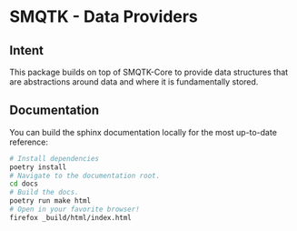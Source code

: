 # SMQTK - Data Providers

## Intent
This package builds on top of SMQTK-Core to provide data structures that are
abstractions around data and where it is fundamentally stored.

## Documentation
You can build the sphinx documentation locally for the most up-to-date
reference:
```bash
# Install dependencies
poetry install
# Navigate to the documentation root.
cd docs
# Build the docs.
poetry run make html
# Open in your favorite browser!
firefox _build/html/index.html
```
